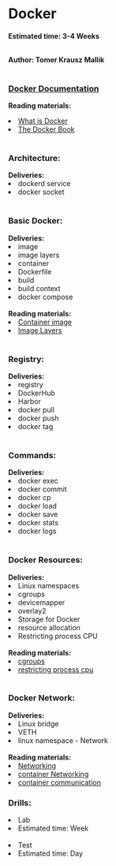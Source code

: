 <h1>Docker</h1>
<h4>Estimated time: 3-4 Weeks
<br></br>

Author: Tomer Krausz Mallik
<br></br>

<a href="https://docs.docker.com/"><h3>Docker Documentation</h3></a>

<b>Reading materials:</b>
<li><a href="https://devopscube.com/what-is-docker/"> What is Docker</a>
<li><a href="https://drive.google.com/file/d/161hbB-LOyXXn00LotaFuhd0jXafQnyUI/view"> The Docker Book</a>
<br></br>

<h3>Architecture: </h3>
<b>Deliveries:</b>
<li> dockerd service
<li> docker socket
<br></br> 
 
<h3>Basic Docker: </h3>
<b>Deliveries:</b>
<li> image
<li> image layers
<li> container
<li> Dockerfile
<li> build
<li> build context
<li> docker compose
<br></br>
<b>Reading materials:</b>
<li><a href="https://blogs.cisco.com/developer/container-image-layers-1?ccid=&dtid=devblog&oid=crippa-containerimage3-ww"> Container image</a>
<li><a href="https://docs.docker.com/storage/storagedriver/#images-and-layers">Image Layers </a>
<br></br>

<h3>Registry: </h3>
<b>Deliveries:</b>
<li> registry
<li> DockerHub
<li> Harbor
<li> docker pull
<li> docker push
<li> docker tag
<br></br>
 
<h3>Commands:</h3>
<b>Deliveries:</b>
<li> docker exec
<li> docker commit
<li> docker cp
<li> docker load
<li> docker save
<li> docker stats
<li> docker logs
<br></br>

<h3>Docker Resources: </h3>
<b>Deliveries:</b>
<li> Linux namespaces
<li> cgroups
<li> devicemapper
<li> overlay2
<li> Storage for Docker
<li> resource allocation
<li> Restricting process CPU
<br></br>
<b>Reading materials:</b>
<li><a href="https://www.grant.pizza/blog/understanding-cgroups/"> cgroups </a>
<li><a href="https://scoutapm.com/blog/restricting-process-cpu-usage-using-nice-cpulimit-and-cgroups"> restricting process cpu </a>
<br></br>
  
  
<h3>Docker Network: </h3>
<b>Deliveries:</b>
<li> Linux bridge
<li> VETH
<li> linux namespace - Network
<br></br>
<b>Reading materials:</b>
<li><a href="https://www.youtube.com/watch?v=6v_BDHIgOY8"> Networking </a>
<li><a href="https://docs.docker.com/config/containers/container-networking/"> container Networking </a>  
<li><a href="https://morioh.com/p/07e61c20c234"> container communication </a>  


<h3>Drills:</h3>
<li> Lab
<li> Estimated time: Week
<br></br>
<li> Test
<li> Estimated time: Day
